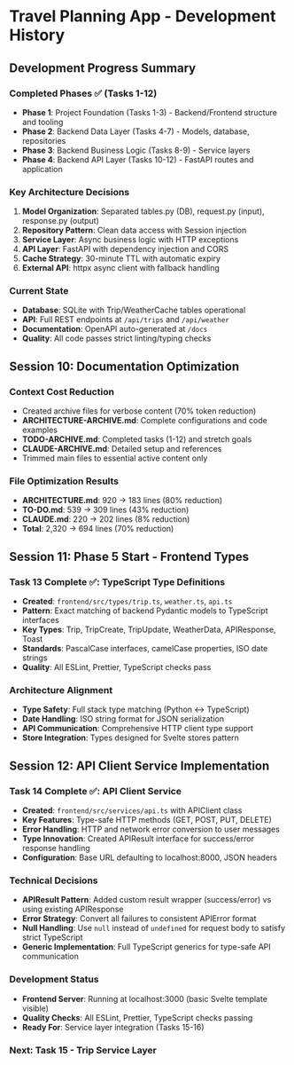 # Travel Planning App - Development History

## Development Progress Summary

### Completed Phases ✅ (Tasks 1-12)
- **Phase 1**: Project Foundation (Tasks 1-3) - Backend/Frontend structure and tooling
- **Phase 2**: Backend Data Layer (Tasks 4-7) - Models, database, repositories  
- **Phase 3**: Backend Business Logic (Tasks 8-9) - Service layers
- **Phase 4**: Backend API Layer (Tasks 10-12) - FastAPI routes and application

### Key Architecture Decisions
1. **Model Organization**: Separated tables.py (DB), request.py (input), response.py (output) 
2. **Repository Pattern**: Clean data access with Session injection
3. **Service Layer**: Async business logic with HTTP exceptions
4. **API Layer**: FastAPI with dependency injection and CORS
5. **Cache Strategy**: 30-minute TTL with automatic expiry
6. **External API**: httpx async client with fallback handling

### Current State
- **Database**: SQLite with Trip/WeatherCache tables operational
- **API**: Full REST endpoints at `/api/trips` and `/api/weather`
- **Documentation**: OpenAPI auto-generated at `/docs`
- **Quality**: All code passes strict linting/typing checks

## Session 10: Documentation Optimization

### Context Cost Reduction
- Created archive files for verbose content (70% token reduction)
- **ARCHITECTURE-ARCHIVE.md**: Complete configurations and code examples
- **TODO-ARCHIVE.md**: Completed tasks (1-12) and stretch goals
- **CLAUDE-ARCHIVE.md**: Detailed setup and references
- Trimmed main files to essential active content only

### File Optimization Results
- **ARCHITECTURE.md**: 920 → 183 lines (80% reduction)
- **TO-DO.md**: 539 → 309 lines (43% reduction)  
- **CLAUDE.md**: 220 → 202 lines (8% reduction)
- **Total**: 2,320 → 694 lines (70% reduction)

## Session 11: Phase 5 Start - Frontend Types

### Task 13 Complete ✅: TypeScript Type Definitions
- **Created**: `frontend/src/types/trip.ts`, `weather.ts`, `api.ts`
- **Pattern**: Exact matching of backend Pydantic models to TypeScript interfaces
- **Key Types**: Trip, TripCreate, TripUpdate, WeatherData, APIResponse, Toast
- **Standards**: PascalCase interfaces, camelCase properties, ISO date strings
- **Quality**: All ESLint, Prettier, TypeScript checks pass

### Architecture Alignment
- **Type Safety**: Full stack type matching (Python ↔ TypeScript)
- **Date Handling**: ISO string format for JSON serialization
- **API Communication**: Comprehensive HTTP client type support
- **Store Integration**: Types designed for Svelte stores pattern

## Session 12: API Client Service Implementation

### Task 14 Complete ✅: API Client Service
- **Created**: `frontend/src/services/api.ts` with APIClient class
- **Key Features**: Type-safe HTTP methods (GET, POST, PUT, DELETE)
- **Error Handling**: HTTP and network error conversion to user messages
- **Type Innovation**: Created APIResult<T> interface for success/error response handling
- **Configuration**: Base URL defaulting to localhost:8000, JSON headers

### Technical Decisions
- **APIResult Pattern**: Added custom result wrapper (success/error) vs using existing APIResponse
- **Error Strategy**: Convert all failures to consistent APIError format
- **Null Handling**: Use `null` instead of `undefined` for request body to satisfy strict TypeScript
- **Generic Implementation**: Full TypeScript generics for type-safe API communication

### Development Status
- **Frontend Server**: Running at localhost:3000 (basic Svelte template visible)
- **Quality Checks**: All ESLint, Prettier, TypeScript checks passing
- **Ready For**: Service layer integration (Tasks 15-16)

### Next: Task 15 - Trip Service Layer
